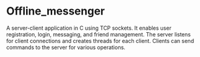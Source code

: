 # Offline_messenger
A server-client application in C using TCP sockets. It enables user registration, login, messaging, and friend management. The server listens for client connections and creates threads for each client. Clients can send commands to the server for various operations.
